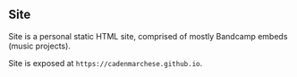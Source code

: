 ## Site

Site is a personal static HTML site, comprised of mostly Bandcamp embeds (music projects).

Site is exposed at `https://cadenmarchese.github.io`.

